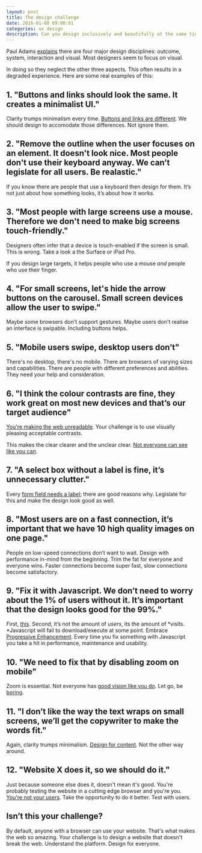 ```yaml
---
layout: post
title: The design challenge
date: 2016-01-08 09:00:01
categories: ux design
description: Can you design inclusively and beautifully at the same time?
---
```


Paul Adams [explains](https://medium.com/intercom-inside/how-to-hire-designers-960663e3a3e6#.5het3jvgw) there are four major design disciplines: outcome, system, interaction and visual. Most designers seem to focus on  visual.

In doing so they neglect the other three aspects. This often results in a degraded experience. Here are some real examples of this:

## 1. "Buttons and links should look the same. It creates a minimalist UI."

Clarity trumps minimalism every time. [Buttons and links are different](/articles/buttons-shouldnt-have-a-hand-cursor). We should design to accomodate those differences. Not ignore them.

## 2. "Remove the outline when the user focuses on an element. It doesn't look nice. Most people don't use their keyboard anyway. We can’t legislate for all users. Be realastic."

If you know there are people that use a keyboard then design for
them. It’s not just about how something looks, it’s about how it works.

## 3. "Most people with large screens use a mouse. Therefore we don't need to make big screens touch-friendly."

Designers often infer that a device is touch-enabled if the screen is small. This is wrong. Take a look a the Surface or iPad Pro.

If you design large targets, it helps people who use a mouse *and* people who use their finger.

## 4. "For small screens, let's hide the arrow buttons on the carousel. Small screen devices allow the user to swipe."

Maybe some browsers don't support gestures. Maybe users don't realise an interface is swipable. Including buttons helps.

## 5. "Mobile users swipe, desktop users don’t"

There's no desktop, there's no mobile. There are browsers of varying sizes and capabilities. There are people with different preferences and abilities. They need your help and consideration.

## 6. "I think the colour contrasts are fine, they work great on most new devices and that’s our target audience"

[You're making the web unreadable](https://backchannel.com/how-the-web-became-unreadable-a781ddc711b6#.c9zxfsiep). Your challenge is to use visually pleasing acceptable contrasts.

This makes the clear clearer and the unclear clear. [Not everyone can see like you can](https://www.smashingmagazine.com/2016/06/improving-ux-for-color-blind-users/).

## 7. "A select box without a label is fine, it’s unnecessary clutter."

Every [form field needs a label](/articles/always-use-a-label/); there are good reasons why. Legislate for this and make the design look good as well.

## 8. "Most users are on a fast connection, it’s important that we have 10 high quality images on one page."

People on low-speed connections don’t want to wait. Design with performance in-mind from the beginning. Trim the fat for everyone and everyone wins. Faster connections become super fast, slow connections become satisfactory.

## 9. "Fix it with Javascript. We don’t need to worry about the 1% of users without it. It’s important that the design looks good for the 99%."

First, [this](http://kryogenix.org/code/browser/everyonehasjs.html). Second,
it’s not the amount of *users*, its the amount of *visits. *Javascript will fail to download/execute at some point. Embrace [Progressive
Enhancement](http://adamsilver.io/articles/writing-javascript-that-conforms-to-progressive-enhancement/). Every time you fix something with Javascript you take a hit in performance, maintenance and usability.

## 10. "We need to fix that by disabling zoom on mobile"

Zoom is essential. Not everyone has [good vision like you do](http://mrmrs.io/writing/2016/03/23/the-veil-of-ignorance/). Let go, be [boring](http://blog.capwatkins.com/the-boring-designer).

## 11. "I don’t like the way the text wraps on small screens, we’ll get the copywriter to make the words fit."

Again, clarity trumps minimalism. [Design for content](https://medium.com/uie-brain-sparks/content-and-design-are-inseparable-work-partners-5e1450ac5bba). Not the other way around.

## 12. "Website X does it, so we should do it."

Just because someone else does it, doesn't mean it's good. You're probably testing the website in a cutting edge browser and you're you. [You're not your users](http://uxmyths.com/post/715988395/myth-you-are-like-your-users). Take the opportunity to do it better. Test with users.

## Isn’t this your challenge?

By default, anyone with a browser can use your website. That's what makes the web so amazing. Your challenge is to design a website that doesn't break the web. Understand the platform. Design for everyone.